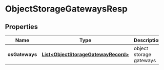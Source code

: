 # ObjectStorageGatewaysResp

## Properties
Name | Type | Description | Notes
------------ | ------------- | ------------- | -------------
**osGateways** | [**List&lt;ObjectStorageGatewayRecord&gt;**](ObjectStorageGatewayRecord.md) | object storage gateways | 
